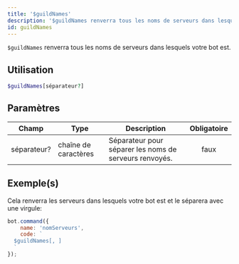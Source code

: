```yaml
---
title: '$guildNames'
description: '$guildNames renverra tous les noms de serveurs dans lesquels votre bot est.'
id: guildNames
---
```


`$guildNames` renverra tous les noms de serveurs dans lesquels votre bot est.

## Utilisation

```php
$guildNames[séparateur?]
```

## Paramètres

| Champ       | Type                 | Description                                            | Obligatoire |
| ----------- | -------------------- | ------------------------------------------------------ |:-----------:|
| séparateur? | chaîne de caractères | Séparateur pour séparer les noms de serveurs renvoyés. |    faux     |

## Exemple(s)

Cela renverra les serveurs dans lesquels votre bot est et le séparera avec une virgule:

```javascript
bot.command({
    name: 'nomServeurs',
    code: `
  $guildNames[, ]
  `
});
```

